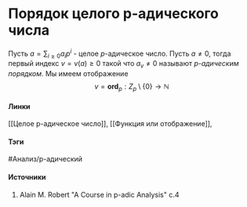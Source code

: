 # Порядок целого p-адического числа
Пусть $a=\sum_{i\ge0}a_{i}p^{i}$ - целое $p$-адическое число. Пусть $a\ne0$, тогда первый индекс $v=v(a)\ge0$ такой что $a_{v}\ne0$ называют *$p$-адическим порядком*. Мы имеем отображение
$$
v=\textbf{ord}_{p}:Z_{p}\setminus\{0\}\to\mathbb{N}
$$

#### Линки
[[Целое p-адическое число]],
[[Функция или отображение]],
#### Тэги
 #Анализ/p-адический 
#### Источники
1. Alain M. Robert "A Course in p-adic Analysis" c.4
